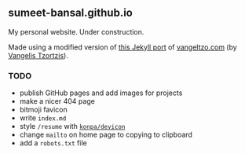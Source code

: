 ## sumeet-bansal.github.io

My personal website. Under construction.

Made using a modified version of [this Jekyll port](https://github.com/TaylanTatli/Halve) of [vangeltzo.com](http://vangeltzo.com/) (by [Vangelis Tzortzis](https://github.com/srekoble)).

### TODO
+ publish GitHub pages and add images for projects
+ make a nicer 404 page
+ bitmoji favicon
+ write `index.md`
+ style `/resume` with [`konpa/devicon`](https://konpa.github.io/devicon/)
+ change `mailto` on home page to copying to clipboard
+ add a `robots.txt` file
